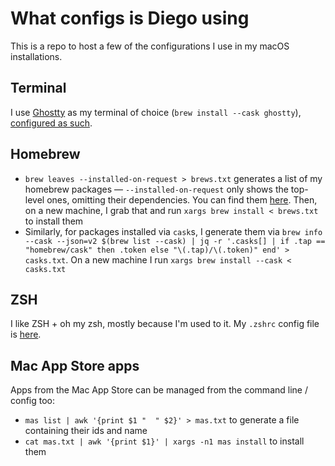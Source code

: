 # What configs is Diego using

This is a repo to host a few of the configurations I use in my macOS installations.

## Terminal

I use [Ghostty](https://ghostty.org/download) as my terminal of choice (`brew install --cask ghostty`), [configured as such](/configs/ghostty).

## Homebrew

* `brew leaves --installed-on-request > brews.txt` generates a list of my homebrew packages — `--installed-on-request` only shows the top-level ones, omitting their dependencies. You can find them [here](configs/my_brews.txt). Then, on a new machine, I grab that and run `xargs brew install < brews.txt` to install them
* Similarly, for packages installed via `cask`s, I generate them via `brew info --cask --json=v2 $(brew list --cask) | jq -r '.casks[] | if .tap == "homebrew/cask" then .token else "\(.tap)/\(.token)" end' > casks.txt`. On a new machine I run `xargs brew install --cask < casks.txt`

## ZSH

I like ZSH + oh my zsh, mostly because I'm used to it. My `.zshrc` config file is [here](configs/.zshrc).

## Mac App Store apps

Apps from the Mac App Store can be managed from the command line / config too:

* `mas list | awk '{print $1 "  " $2}' > mas.txt` to generate a file containing their ids and name
* `cat mas.txt | awk '{print $1}' | xargs -n1 mas install` to install them
